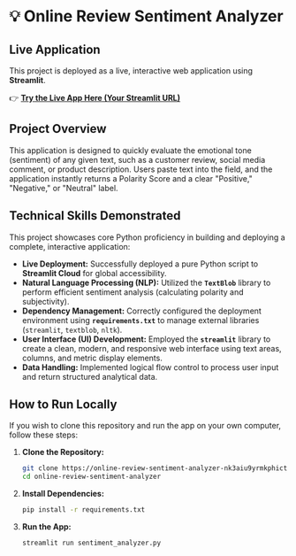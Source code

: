 # 💡 Online Review Sentiment Analyzer

## Live Application

This project is deployed as a live, interactive web application using **Streamlit**.

👉 [**Try the Live App Here (Your Streamlit URL)**](<PASTE YOUR STREAMLIT URL HERE>)

## Project Overview

This application is designed to quickly evaluate the emotional tone (sentiment) of any given text, such as a customer review, social media comment, or product description. Users paste text into the field, and the application instantly returns a Polarity Score and a clear "Positive," "Negative," or "Neutral" label.

## Technical Skills Demonstrated

This project showcases core Python proficiency in building and deploying a complete, interactive application:

* **Live Deployment:** Successfully deployed a pure Python script to **Streamlit Cloud** for global accessibility.
* **Natural Language Processing (NLP):** Utilized the **`TextBlob`** library to perform efficient sentiment analysis (calculating polarity and subjectivity).
* **Dependency Management:** Correctly configured the deployment environment using **`requirements.txt`** to manage external libraries (`streamlit`, `textblob`, `nltk`).
* **User Interface (UI) Development:** Employed the **`streamlit`** library to create a clean, modern, and responsive web interface using text areas, columns, and metric display elements.
* **Data Handling:** Implemented logical flow control to process user input and return structured analytical data.

## How to Run Locally

If you wish to clone this repository and run the app on your own computer, follow these steps:

1.  **Clone the Repository:**
    ```bash
    git clone https://online-review-sentiment-analyzer-nk3aiu9yrmkphictbmlvvd.streamlit.app/
    cd online-review-sentiment-analyzer
    ```
2.  **Install Dependencies:**
    ```bash
    pip install -r requirements.txt
    ```
3.  **Run the App:**
    ```bash
    streamlit run sentiment_analyzer.py
    ```
